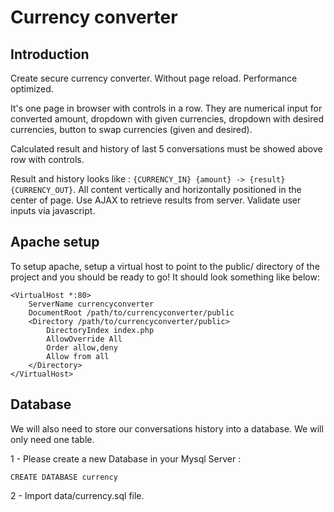 # Currency converter

## Introduction

Create secure currency converter. Without page reload. Performance optimized.

It's one page in browser with controls in a row. They are numerical input for converted amount, dropdown with given currencies, dropdown with desired currencies, button to swap currencies (given and desired). 

Calculated result and history of last 5 conversations must be showed above row with controls. 

Result and history looks like : ```{CURRENCY_IN} {amount} -> {result} {CURRENCY_OUT}```. All content vertically and horizontally positioned in the center of page. Use AJAX to retrieve results from server. Validate user inputs via javascript.

## Apache setup

To setup apache, setup a virtual host to point to the public/ directory of the project and you should be ready to go! It should look something like below:

```
<VirtualHost *:80>
    ServerName currencyconverter
    DocumentRoot /path/to/currencyconverter/public
    <Directory /path/to/currencyconverter/public>
        DirectoryIndex index.php
        AllowOverride All
        Order allow,deny
        Allow from all
    </Directory>
</VirtualHost>
```

## Database

We will also need to store our conversations history into a database. We will only need one table.

1 - Please create a new Database in your Mysql Server :

```
CREATE DATABASE currency
```

2 - Import data/currency.sql file.

